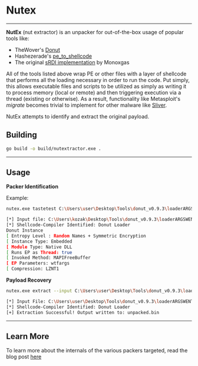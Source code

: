 # Nutex

----

**NutEx** (nut extractor) is an unpacker for out-of-the-box usage of popular tools like:

* TheWover's [Donut](https://github.com/TheWover/donut)
* Hashezerade's [pe_to_shellcode](https://github.com/hasherezade/pe_to_shellcode)
* The original [sRDI implementation](https://github.com/monoxgas/sRDI) by Monoxgas

All of the tools listed above wrap PE or other files with a layer of shellcode that performs all
the loading necessary in order to run the code. Put simply, this allows executable files and scripts
to be utilized as simply as writing it to process memory (local or remote) and then triggering execution
via a thread (existing or otherwise). As a result, functionality like Metasploit's _migrate_ becomes
trivial to implement for other malware like [Sliver](https://github.com/BishopFox/sliver).

NutEx attempts to identify and extract the original payload.

## Building

```bash
go build -o build/nutextractor.exe .
```

---

## Usage

**Packer Identification**

Example:
```bash
nutex.exe tastetest C:\Users\user\Desktop\Tools\donut_v0.9.3\loaderARGSWENTRY.bin

[*] Input file: C:\Users\kozak\Desktop\Tools\donut_v0.9.3\loaderARGSWENTRY.bin
[*] Shellcode-Compiler Identified: Donut Loader
Donut Instance
[ Entropy Level : Random Names + Symmetric Encryption
[ Instance Type: Embedded
[ Module Type: Native DLL
[ Runs EP as Thread: true
[ Invoked Method: MAPIFreeBuffer
[ EP Parameters: wtfargs
[ Compression: LZNT1
```

**Payload Recovery**

```bash
nutex.exe extract --input C:\Users\user\Desktop\Tools\donut_v0.9.3\loaderARGSWENTRY.bin --output unpacked.bin

[*] Input File: C:\Users\user\Desktop\Tools\donut_v0.9.3\loaderARGSWENTRY.bin
[*] Shellcode-Compiler Identified: Donut Loader
[+] Extraction Successful! Output written to: unpacked.bin

```

---

## Learn More

To learn more about the internals of the various packers targeted, read the blog post [here](https://malware.tech)
